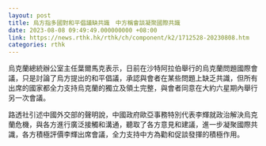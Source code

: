 ```yaml
---
layout: post
title: 烏方指多國對和平倡議缺共識　中方稱會談凝聚國際共識
date: 2023-08-08 09:49:49.000000000 +08:00
link: https://news.rthk.hk/rthk/ch/component/k2/1712528-20230808.htm
categories: rthk
---
```


烏克蘭總統辦公室主任葉爾馬克表示，日前在沙特阿拉伯舉行的烏克蘭問題國際會議，只是討論了烏方提出的和平倡議，承認與會者在某些問題上缺乏共識，但所有出席的國家都全力支持烏克蘭的獨立及領土完整，與會者同意在大約六星期內舉行另一次會議。

路透社引述中國外交部的聲明說，中國政府歐亞事務特別代表李輝就政治解決烏克蘭危機，與各方進行廣泛接觸和溝通，聽取了各方意見和建議，進一步凝聚國際共識，各方積極評價李輝出席會議，全力支持中方為勸和促談發揮的積極作用。

